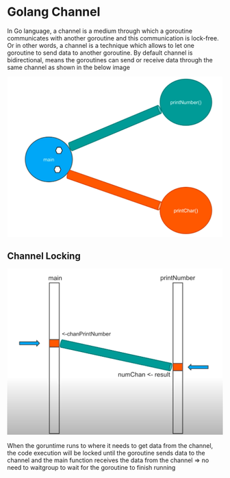 # Golang Channel

In Go language, a channel is a medium through which a goroutine communicates with another goroutine and this communication is lock-free. Or in other words, a channel is a technique which allows to let one goroutine to send data to another goroutine. By default channel is bidirectional, means the goroutines can send or receive data through the same channel as shown in the below image

![screenshot](https://github.com/phongdk29101999/golang-concurrency/blob/master/screenshots/channel.png)

## Channel Locking

![screenshot](https://github.com/phongdk29101999/golang-concurrency/blob/master/screenshots/channel-locking.png)

When the goruntime runs to where it needs to get data from the channel, the code execution will be locked until the goroutine sends data to the channel and the main function receives the data from the channel => no need to waitgroup to wait for the goroutine to finish running